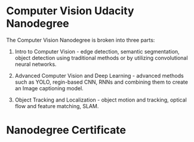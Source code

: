 # Computer Vision Udacity Nanodegree

The Computer Vision Nanodegree is broken into three parts:

1. Intro to Computer Vision - edge detection, semantic segmentation, object detection using traditional methods or by utilizing convolutional neural networks.

2. Advanced Computer Vision and Deep Learning - advanced methods such as YOLO, regin-based CNN, RNNs and combining them to create an Image captioning model.
3. Object Tracking and Localization - object motion and tracking, optical flow and feature matching, SLAM.
# Nanodegree Certificate

